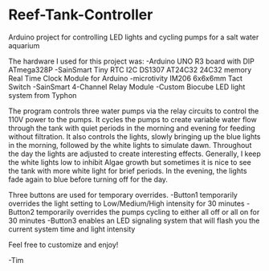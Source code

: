 # Reef-Tank-Controller
Arduino project for controlling LED lights and cycling pumps for a salt water aquarium

The hardware I used for this project was:
-Arduino UNO R3 board with DIP ATmega328P 
-SainSmart Tiny RTC I2C DS1307 AT24C32 24C32 memory Real Time Clock Module for Arduino
-microtivity IM206 6x6x6mm Tact Switch 
-SainSmart 4-Channel Relay Module
-Custom Biocube LED light system from Typhon

The program controls three water pumps via the relay circuits to control the 110V power to the pumps.  It cycles the pumps
to create variable water flow through the tank with quiet periods in the morning and evening for feeding without filtration.
It also controls the lights, slowly bringing up the blue lights in the morning, followed by the white lights to simulate dawn.
Throughout the day the lights are adjusted to create interesting effects.  Generally, I keep the white lights low to inhibit
Algae growth but sometimes it is nice to see the tank with more white light for brief periods.  In the evening, the lights fade
again to blue before turning off for the day.

Three buttons are used for temporary overrides.
-Button1 temporarily overrides the light setting to Low/Medium/High intensity for 30 minutes
-Button2 temporarily overrides the pumps cycling to either all off or all on for 30 minutes
-Button3 enables an LED signaling system that will flash you the current system time and light intensity

Feel free to customize and enjoy!

-Tim
